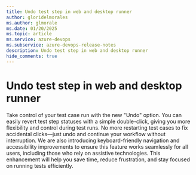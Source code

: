 ```yaml
---
title: Undo test step in web and desktop runner
author: gloridelmorales
ms.author: glmorale
ms.date: 01/20/2025
ms.topic: article
ms.service: azure-devops
ms.subservice: azure-devops-release-notes
description: Undo test step in web and desktop runner
hide_comments: true
---
```


# Undo test step in web and desktop runner

Take control of your test case run with the new "Undo" option. You can easily revert test step statuses with a simple double-click, giving you more flexibility and control during test runs. No more restarting test cases to fix accidental clicks—just undo and continue your workflow without interruption. We are also introducing keyboard-friendly navigation and accessibility improvements to ensure this feature works seamlessly for all users, including those who rely on assistive technologies. This enhancement will help you save time, reduce frustration, and stay focused on running tests efficiently.
